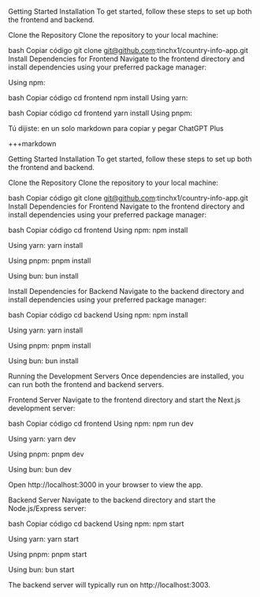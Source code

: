 Getting Started
Installation
To get started, follow these steps to set up both the frontend and backend.

Clone the Repository
Clone the repository to your local machine:

bash
Copiar código
git clone git@github.com:tinchx1/country-info-app.git
Install Dependencies for Frontend
Navigate to the frontend directory and install dependencies using your preferred package manager:

Using npm:

bash
Copiar código
cd frontend
npm install
Using yarn:

bash
Copiar código
cd frontend
yarn install
Using pnpm:





Tú dijiste:
en un solo markdown para copiar y pegar
ChatGPT Plus

+++markdown

Getting Started
Installation
To get started, follow these steps to set up both the frontend and backend.

Clone the Repository
Clone the repository to your local machine:

bash
Copiar código
git clone git@github.com:tinchx1/country-info-app.git
Install Dependencies for Frontend
Navigate to the frontend directory and install dependencies using your preferred package manager:

bash
Copiar código
cd frontend
Using npm:
npm install

Using yarn:
yarn install

Using pnpm:
pnpm install

Using bun:
bun install

Install Dependencies for Backend
Navigate to the backend directory and install dependencies using your preferred package manager:

bash
Copiar código
cd backend
Using npm:
npm install

Using yarn:
yarn install

Using pnpm:
pnpm install

Using bun:
bun install

Running the Development Servers
Once dependencies are installed, you can run both the frontend and backend servers.

Frontend Server
Navigate to the frontend directory and start the Next.js development server:

bash
Copiar código
cd frontend
Using npm:
npm run dev

Using yarn:
yarn dev

Using pnpm:
pnpm dev

Using bun:
bun dev

Open http://localhost:3000 in your browser to view the app.

Backend Server
Navigate to the backend directory and start the Node.js/Express server:

bash
Copiar código
cd backend
Using npm:
npm start

Using yarn:
yarn start

Using pnpm:
pnpm start

Using bun:
bun start

The backend server will typically run on http://localhost:3003.
